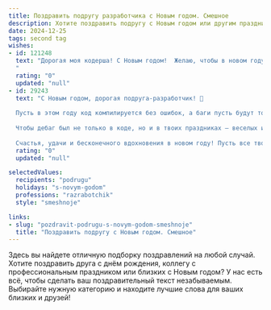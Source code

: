 ```yaml
---
title: Поздравить подругу разработчика с Новым годом. Смешное
description: Хотите поздравить подругу с Новым годом или другим праздником? Наш ИИ создаст незабываемое поздравление, а вы обязательно выделитесь среди других.  
date: 2024-12-25
tags: second tag
wishes:
- id: 121248
  text: "Дорогая моя кодерша! С Новым годом!  Желаю, чтобы в новом году баги в твоей жизни встречались так же редко, как нормальные дедлайны у твоих клиентов, а счастье лилось рекой, как бесконечный поток данных из успешно запущенного проекта! Пусть твой код всегда будет чистым, а новогоднее настроение –  весёлым и глючным, как твоя любимая игра в детстве!
  "
  rating: "0"
  updated: "null"
- id: 29243
  text: "С Новым годом, дорогая подруга-разработчик! 🎉
  
  Пусть в этом году код компилируется без ошибок, а баги пусть будут только в анекдотах! Желаю, чтобы все твои задачи выполнялись так же быстро, как хвостик у твоего кота, гоняющегося за лазерной указкой.
  
  Чтобы дебаг был не только в коде, но и в твоих праздниках — веселых и безграничных! Пусть время компиляции будет столь же неожиданным, как встреча с последней версия твоего любимого фреймворка.
  
  Счастья, удачи и бесконечного вдохновения в новом году! Пусть все твои проекты растут, как наши новогодние елки — с яркими огоньками и непредсказуемыми шариками! 🎄💻✨"
  rating: "0"
  updated: "null"

selectedValues:
  recipients: "podrugu"
  holidays: "s-novym-godom"
  professions: "razrabotchik"
  style: "smeshnoje"

links:
- slug: "pozdravit-podrugu-s-novym-godom-smeshnoje"
  title: "Поздравить подругу с Новым годом. Смешное"
---
```


Здесь вы найдете отличную подборку поздравлений на любой случай.
Хотите поздравить друга с днём рождения, коллегу с профессиональным праздником или близких с Новым годом? У нас есть всё, чтобы сделать ваш поздравительный текст незабываемым. Выбирайте нужную категорию и находите лучшие слова для ваших близких и друзей!

